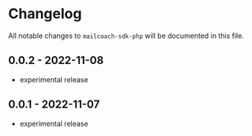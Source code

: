 # Changelog

All notable changes to `mailcoach-sdk-php` will be documented in this file.

## 0.0.2 - 2022-11-08

- experimental release

## 0.0.1 - 2022-11-07

- experimental release
